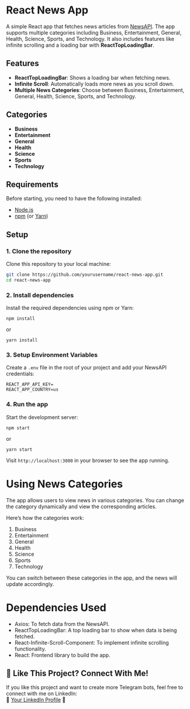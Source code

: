 # React News App

A simple React app that fetches news articles from [NewsAPI](https://newsapi.org/). The app supports multiple categories including Business, Entertainment, General, Health, Science, Sports, and Technology. It also includes features like infinite scrolling and a loading bar with **ReactTopLoadingBar**.

## Features

- **ReactTopLoadingBar**: Shows a loading bar when fetching news.
- **Infinite Scroll**: Automatically loads more news as you scroll down.
- **Multiple News Categories**: Choose between Business, Entertainment, General, Health, Science, Sports, and Technology.

## Categories

- **Business**
- **Entertainment**
- **General**
- **Health**
- **Science**
- **Sports**
- **Technology**

## Requirements

Before starting, you need to have the following installed:

- [Node.js](https://nodejs.org/)
- [npm](https://www.npmjs.com/) (or [Yarn](https://yarnpkg.com/))

## Setup

### 1. Clone the repository
Clone this repository to your local machine:

```bash
git clone https://github.com/yourusername/react-news-app.git
cd react-news-app
```

### 2. Install dependencies
Install the required dependencies using npm or Yarn:

```
npm install
```
or
```
yarn install
```

### 3. Setup Environment Variables
Create a `.env` file in the root of your project and add your NewsAPI credentials:


```
REACT_APP_API_KEY=
REACT_APP_COUNTRY=us
```

### 4. Run the app
Start the development server:

```
npm start
```

or

```
yarn start
```

Visit `http://localhost:3000` in your browser to see the app running.

# Using News Categories
The app allows users to view news in various categories. You can change the category dynamically and view the corresponding articles.

Here’s how the categories work:

1. Business
2. Entertainment
3. General
4. Health
5. Science
6. Sports
7. Technology

You can switch between these categories in the app, and the news will update accordingly.

# Dependencies Used
- Axios: To fetch data from the NewsAPI.
- ReactTopLoadingBar: A top loading bar to show when data is being fetched.
- React-Infinite-Scroll-Component: To implement infinite scrolling functionality.
- React: Frontend library to build the app.

## 🤝 Like This Project? Connect With Me!

If you like this project and want to create more Telegram bots, feel free to connect with me on LinkedIn:  
🔗 [Your LinkedIn Profile](https://www.linkedin.com/in/sohitmishra/) 💼